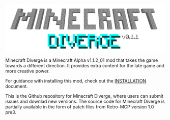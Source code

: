 <p align="center">
    <img src="mcdiverge-logo.png">
</p>

Minecraft Diverge is a Minecraft Alpha v1.1.2_01 mod that takes the game towards a different direction. It provides extra content for the late game and more creative power.

For guidance with installing this mod, check out the [INSTALLATION](INSTALLATION.md) document.

This is the Github repository for Minecraft Diverge, where users can submit issues and downlad new versions. The source code for Minecraft Diverge is partially available in the form of patch files from Retro-MCP version 1.0 pre3.
